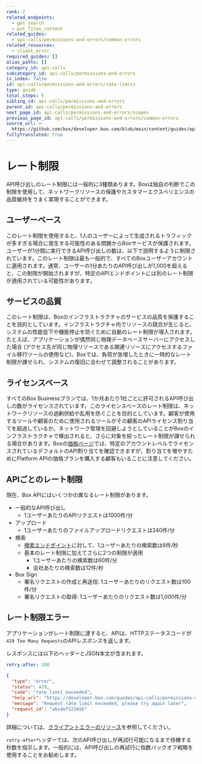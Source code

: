 ```yaml
---
rank: 2
related_endpoints:
  - get_search
  - put_files_content
related_guides:
  - api-calls/permissions-and-errors/common-errors
related_resources:
  - client_error
required_guides: []
alias_paths: []
category_id: api-calls
subcategory_id: api-calls/permissions-and-errors
is_index: false
id: api-calls/permissions-and-errors/rate-limits
type: guide
total_steps: 5
sibling_id: api-calls/permissions-and-errors
parent_id: api-calls/permissions-and-errors
next_page_id: api-calls/permissions-and-errors/scopes
previous_page_id: api-calls/permissions-and-errors/common-errors
source_url: >-
  https://github.com/box/developer.box.com/blob/main/content/guides/api-calls/permissions-and-errors/rate-limits.md
fullyTranslated: true
---
```

# レート制限

API呼び出しのレート制限には一般的に3種類あります。Boxは独自の判断でこの制限を使用して、ネットワークリソースの保護やカスタマーエクスペリエンスの品質維持をうまく実現することができます。

## ユーザーベース

このレート制限を使用すると、1人のユーザーによって生成されるトラフィックが多すぎる場合に発生する可能性のある問題からBoxサービスが保護されます。ユーザーが1分間に実行できるAPI呼び出しの数は、以下で説明するように制限されています。このレート制限は最も一般的で、すべてのBoxユーザーアカウントに適用されます。通常、ユーザーの1分あたりのAPI呼び出しが1,000を超えると、この制限が開始されますが、特定のAPIエンドポイントには別のレート制限が適用されている可能性があります。

## サービスの品質

このレート制限は、Boxのインフラストラクチャのサービスの品質を保護することを目的としています。インフラストラクチャ内でリソースの競合が生じると、システムの性能低下や機能停止を防ぐために自動のレート制限が導入されます。たとえば、アプリケーションが偶然同じ物理データベースサーバーにアクセスした場合 (アクセス先が同じ物理リソースである関連リソースにアクセスするファイル移行ツールの使用など)、Boxでは、負荷が急増したときに一時的なレート制限が課せられ、システムの復旧に合わせて調整されることがあります。

## ライセンスベース

すべてのBox Businessプランでは、1か月あたり1社ごとに許可されるAPI呼び出しの数がライセンスされています。このライセンスベースのレート制限は、ネットワークリソースの過剰供給や乱用を防ぐことを目的としています。顧客が使用するツールや顧客のために使用されるツールがその顧客のAPIライセンス割り当てを超過しているか、ネットワーク管理を回避しようとしていることがBoxのインフラストラクチャで検出されると、さらに対象を絞ったレート制限が課せられる場合があります。Boxの[価格ページ][pricing]では、特定のアカウントレベルでライセンスされているデフォルトのAPI割り当てを確認できますが、割り当てを増やすためにPlatform APIの価格プランを購入する顧客もいることに注意してください。

## APIごとのレート制限

現在、Box APIにはいくつかの異なるレート制限があります。

* 一般的なAPI呼び出し
  * 1ユーザーあたりのAPIリクエストは1000件/分
* アップロード
  * 1ユーザーあたりのファイルアップロードリクエストは240件/分
* 検索
  * [検索エンドポイント][search]に対して、1ユーザーあたりの検索数は6件/秒
  * 基本のレート制限に加えてさらに2つの制限が適用
    * 1ユーザーあたりの検索数は60件/分
    * 会社あたりの検索数は12件/秒
* Box Sign
  * 署名リクエストの作成と再送信: 1ユーザーあたりのリクエスト数は100件/分
  * 署名リクエストの取得: 1ユーザーあたりのリクエスト数は1,000件/分

## レート制限エラー

アプリケーションがレート制限に達すると、APIは、HTTPステータスコードが`429 Too Many Requests`のAPIレスポンスを返します。

レスポンスには以下のヘッダーとJSON本文が含まれます。

```yaml
retry-after: 100

```

```json
{
  "type": "error",
  "status": 429,
  "code": "rate_limit_exceeded",
  "help_url": "https://developer.box.com/guides/api-calls/permissions-and-errors/common-errors/",
  "message": "Request rate limit exceeded, please try again later",
  "request_id": "abcdef123456"
}

```

詳細については、[クライアントエラーのリソース](resource://client_error)を参照してください。

<Message type="notice">

`retry-after`ヘッダーでは、次のAPI呼び出しが再試行可能になるまで待機する秒数を指示します。一般的には、API呼び出しの再試行に指数バックオフ戦略を使用することをお勧めします。

</Message>

[search]: e://get_search

[pricing]: https://www.box.com/pricing
